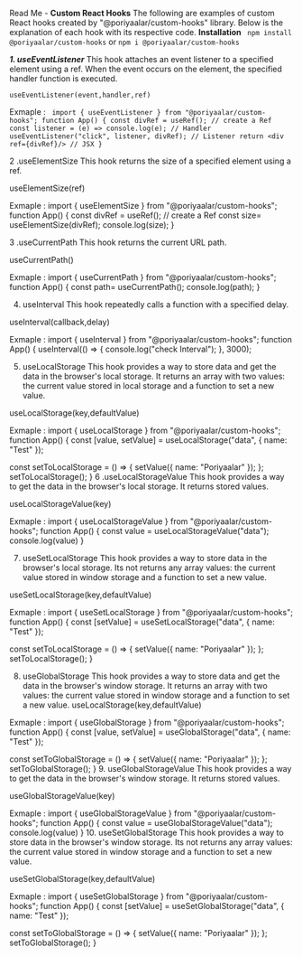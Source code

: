 Read Me - **Custom React Hooks**
The following are examples of custom React hooks created by "@poriyaalar/custom-hooks" library. Below is the explanation of each hook with its respective code.
**Installation**
``` npm install @poriyaalar/custom-hooks``` 
or 
```npm i @poriyaalar/custom-hooks  ```

***1. useEventListener***
This hook attaches an event listener to a specified element using a ref. When the event occurs on the element, the specified handler function is executed.
  ```
  useEventListener(event,handler,ref)
  ```
  Exmaple : ```
import { useEventListener } from "@poriyaalar/custom-hooks";
function App() {
  const divRef = useRef(); // create a Ref
  const listener = (e) => console.log(e); // Handler
  useEventListener("click", listener, divRef); // Listener
  return <div ref={divRef}/> // JSX
}```
  
2 .useElementSize
This hook returns the size of a specified element using a ref.

useElementSize(ref)
  
  Exmaple : 
import { useElementSize } from "@poriyaalar/custom-hooks";
function App() {
  const divRef = useRef(); // create a Ref
  const size= useElementSize(divRef); 
  console.log(size);
}

3 .useCurrentPath
This hook returns the current URL path.

useCurrentPath()
  
  Exmaple : 
import { useCurrentPath } from "@poriyaalar/custom-hooks";
function App() {
  const path= useCurrentPath(); 
  console.log(path);
}

4. useInterval
This hook repeatedly calls a function with a specified delay.

useInterval(callback,delay)
  
  Exmaple : 
import { useInterval } from "@poriyaalar/custom-hooks";
function App() {
  useInterval(() => {
    console.log("check Interval");
  }, 3000);

5. useLocalStorage 
This hook provides a way to store data  and get the data in the browser's local storage. It returns an array with two values: the current value stored in local storage and a function to set a new value.

useLocalStorage(key,defaultValue)
  
  Exmaple : 
import { useLocalStorage } from "@poriyaalar/custom-hooks";
function App() {
  const [value, setValue] = useLocalStorage("data", { name: "Test" });

  const setToLocalStorage = () => {
    setValue({ name: "Poriyaalar" });
  };
  setToLocalStorage();
}
6 .useLocalStorageValue 
This hook provides a way to  get the data in the browser's local storage. It returns  stored values.

useLocalStorageValue(key)
  
  Exmaple : 
import { useLocalStorageValue } from "@poriyaalar/custom-hooks";
function App() {
  const value = useLocalStorageValue("data");
 console.log(value)
}

7. useSetLocalStorage 
This hook provides a way to store data   in the browser's local storage. Its not returns any array  values: the current value stored in window storage and a function to set a new value.

useSetLocalStorage(key,defaultValue)
  
  Exmaple : 
import { useSetLocalStorage } from "@poriyaalar/custom-hooks";
function App() {
  const [setValue] = useSetLocalStorage("data", { name: "Test" });

  const setToLocalStorage = () => {
    setValue({ name: "Poriyaalar" });
  };
  setToLocalStorage();
}

8. useGlobalStorage
This hook provides a way to store data and get the data in the browser's window storage. It returns an array with two values: the current value stored in window storage and a function to set a new value.
useLocalStorage(key,defaultValue)
  
  Exmaple : 
import { useGlobalStorage } from "@poriyaalar/custom-hooks";
function App() {
  const [value, setValue] = useGlobalStorage("data", { name: "Test" });

  const setToGlobalStorage = () => {
    setValue({ name: "Poriyaalar" });
  };
  setToGlobalStorage();
  }
9. useGlobalStorageValue 
This hook provides a way to  get the data in the browser's window storage. It returns  stored values.

useGlobalStorageValue(key)
  
  Exmaple : 
import { useGlobalStorageValue } from "@poriyaalar/custom-hooks";
function App() {
  const value = useGlobalStorageValue("data");
 console.log(value)
}
10. useSetGlobalStorage 
This hook provides a way to store data   in the browser's window storage. Its not returns any array  values: the current value stored in window storage and a function to set a new value.

useSetGlobalStorage(key,defaultValue)
  
  Exmaple : 
import { useSetGlobalStorage } from "@poriyaalar/custom-hooks";
function App() {
  const [setValue] = useSetGlobalStorage("data", { name: "Test" });

  const setToGlobalStorage = () => {
    setValue({ name: "Poriyaalar" });
  };
  setToGlobalStorage();
}
